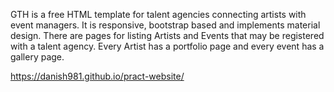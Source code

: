 GTH is a free HTML template for talent agencies connecting artists with event managers. It is responsive, bootstrap
based and implements material design. There are pages for listing Artists and Events that may be registered with a
talent agency. Every Artist has a portfolio page and every event has a gallery page.

https://danish981.github.io/pract-website/
